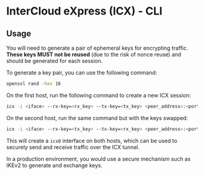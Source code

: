 # InterCloud eXpress (ICX) - CLI

## Usage

You will need to generate a pair of ephemeral keys for encrypting traffic. 
**These keys MUST not be reused** (due to the risk of nonce reuse) and should 
be generated for each session.

To generate a key pair, you can use the following command:

```bash
openssl rand -hex 16
```

On the first host, run the following command to create a new ICX session:

```bash
icx -i <iface> --rx-key=<rx_key> --tx-key=<tx_key> <peer_address>:<port>
```

On the second host, run the same command but with the keys swapped:

```bash
icx -i <iface> --rx-key=<tx_key> --tx-key=<rx_key> <peer_address>:<port>
```

This will create a `icx0` interface on both hosts, which can be used to securely 
send and receive traffic over the ICX tunnel.

In a production environment, you would use a secure mechanism such as IKEv2 to
generate and exchange keys.